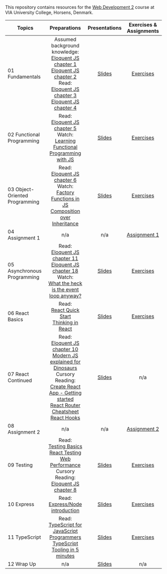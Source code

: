 This repository contains resources for the [Web Development 2](https://en.via.dk/tmh-courses/web-development-2?education=ict) course at VIA University College, Horsens, Denmark.

| Topics                         |                                                                                                                                                                                                                                                          Preparations                                                                                                                                                                                                                                                          |                                                 Presentations                                                  |                                        Exercises & Assignments                                         |
| ------------------------------ | :----------------------------------------------------------------------------------------------------------------------------------------------------------------------------------------------------------------------------------------------------------------------------------------------------------------------------------------------------------------------------------------------------------------------------------------------------------------------------------------------------------------------------: | :------------------------------------------------------------------------------------------------------------: | :----------------------------------------------------------------------------------------------------: |
| 01 Fundamentals                |                                                                                 Assumed background knowledge:<br>[Eloquent JS chapter 1](https://eloquentjavascript.net/01_values.html) <br> [Eloquent JS chapter 2](https://eloquentjavascript.net/02_program_structure.html)<br>Read:<br> [Eloquent JS chapter 3](https://eloquentjavascript.net/03_functions.html)<br> [Eloquent JS chapter 4](https://eloquentjavascript.net/04_data.html)                                                                                 | [Slides](https://docs.google.com/presentation/d/1Pt7p_jVs_f19y2Brz2vfnDHysALUBBTZT4TvyD3ke6k/edit?usp=sharing) |         [Exercises](https://github.com/KasperKnop/WEB2/blob/main/01%20Fundamentals/README.md)          |
| 02 Functional Programming      |                                                                                                                                                                          Read:<br>[Eloquent JS chapter 5](https://eloquentjavascript.net/05_higher_order.html) <br> Watch:<br>[Learning Functional Programming with JS](https://youtu.be/e-5obm1G_FY)                                                                                                                                                                          | [Slides](https://docs.google.com/presentation/d/120lyQV8o8p3Ndbv6Fmr3NF17uf609U2DLg2YBU5hcC0/edit?usp=sharing) |   [Exercises](https://github.com/KasperKnop/WEB2/blob/main/02%20Functional%20Programming/README.md)    |
| 03 Object-Oriented Programming |                                                                                                                                                     Read:<br>[Eloquent JS chapter 6](https://eloquentjavascript.net/06_object.html) <br> Watch:<br>[Factory Functions in JS](https://youtu.be/ImwrezYhw4w)<br>[Composition over Inheritance](https://youtu.be/wfMtDGfHWpA)                                                                                                                                                     | [Slides](https://docs.google.com/presentation/d/1A7b7sQONUwwPSoU4JQPGJ7zcmgCOn0R3UCFO721XaQE/edit?usp=sharing) | [Exercises](https://github.com/KasperKnop/WEB2/blob/main/03%20Object-Oriented%20Programming/README.md) |
| 04 Assignment 1                |                                                                                                                                                                                                                                                              n/a                                                                                                                                                                                                                                                               |                                                      n/a                                                       |       [Assignment 1](https://github.com/KasperKnop/WEB2/blob/main/04%20Assignment%201/README.md)       |
| 05 Asynchronous Programming    |                                                                                                                                        Read:<br>[Eloquent JS chapter 11](https://eloquentjavascript.net/11_async.html) <br>[Eloquent JS chapter 18](https://eloquentjavascript.net/18_http.html) <br> Watch:<br>[What the heck is the event loop anyway?](https://youtu.be/8aGhZQkoFbQ)                                                                                                                                        | [Slides](https://docs.google.com/presentation/d/1Ub44_nMvruR8rNXBL7uZJm41lZn0X-GOLY92LHl2BAg/edit?usp=sharing) |  [Exercises](https://github.com/KasperKnop/WEB2/blob/main/05%20Asynchronous%20Programming/README.md)   |
| 06 React Basics                |                                                                                                                                                                                                   Read:<br>[React Quick Start](https://react.dev/learn) <br> [Thinking in React](https://react.dev/learn/thinking-in-react)                                                                                                                                                                                                    | [Slides](https://docs.google.com/presentation/d/1nYdj828juqxQCgGaTA3f9A4a7MHNKdK9NCvq_jYeH_s/edit?usp=sharing) |        [Exercises](https://github.com/KasperKnop/WEB2/blob/main/06%20React%20Basics/README.md)         |
| 07 React Continued             | Read:<br>[Eloquent JS chapter 10](https://eloquentjavascript.net/10_modules.html) <br> [Modern JS explained for Dinosaurs](https://medium.com/the-node-js-collection/modern-javascript-explained-for-dinosaurs-f695e9747b70) <br> Cursory Reading:<br> [Create React App - Getting started](https://create-react-app.dev/docs/getting-started/) <br> [React Router Cheatsheet](https://www.codecademy.com/learn/learn-react-router/modules/learn-react-router/cheatsheet) <br>[React Hooks](https://react.dev/reference/react) | [Slides](https://docs.google.com/presentation/d/12qeTjSsr5jEbi0Pggba5-XgHfZWVMNDWvM6Lh8lw0Es/edit?usp=sharing) |                                                  n/a                                                   |
| 08 Assignment 2                |                                                                                                                                                                                                                                                              n/a                                                                                                                                                                                                                                                               |                                                      n/a                                                       |       [Assignment 2](https://github.com/KasperKnop/WEB2/blob/main/08%20Assignment%202/README.md)       |
| 09 Testing                     |                                                               Read:<br>[Testing Basics](https://www.theodinproject.com/lessons/node-path-javascript-testing-basics) <br> [React Testing](https://testing-library.com/docs/react-testing-library/intro/) <br> [Web Performance](https://developer.mozilla.org/en-US/docs/Learn/Performance/What_is_web_performance) <br>Cursory Reading:<br>[Eloquent JS chapter 8](https://eloquentjavascript.net/08_error.html)                                                               | [Slides](https://docs.google.com/presentation/d/1GLVVf1-iOrw8hMOcpzNoJPa0RvMQ1g0NEag-81xvSWg/edit?usp=sharing) |            [Exercises](https://github.com/KasperKnop/WEB2/blob/main/09%20Testing/README.md)            |
| 10 Express                     |                                                                                                                                                                                                  Read:<br>[Express/Node introduction](https://developer.mozilla.org/en-US/docs/Learn/Server-side/Express_Nodejs/Introduction)                                                                                                                                                                                                  | [Slides](https://docs.google.com/presentation/d/19UwYMfMKxDOjCxtyK72N2XOQsNy7RGYIUjJgZXwbotM/edit?usp=sharing) |            [Exercises](https://github.com/KasperKnop/WEB2/blob/main/10%20Express/README.md)            |
| 11 TypeScript                  |                                                                                                                                     Read:<br>[TypeScript for JavaScript Programmers](https://www.typescriptlang.org/docs/handbook/typescript-in-5-minutes.html) <br> [TypeScript Tooling in 5 minutes](https://www.typescriptlang.org/docs/handbook/typescript-tooling-in-5-minutes.html)                                                                                                                                      | [Slides](https://docs.google.com/presentation/d/1NFNHM4ysZTpion09mpz5NVHBnVVIOkp3K3U1Zo2Ms7c/edit?usp=sharing) |          [Exercises](https://github.com/KasperKnop/WEB2/blob/main/11%20TypeScript/README.md)           |
| 12 Wrap Up                     |                                                                                                                                                                                                                                                              n/a                                                                                                                                                                                                                                                               | [Slides](https://docs.google.com/presentation/d/1YkFWsJ6v6_f1i2Gjk3EW0G6636LVzk7iQ0jUL1gtqHo/edit?usp=sharing) |                                                  n/a                                                   |
